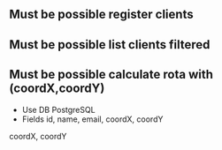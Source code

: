 ## Must be possible register clients
## Must be possible list clients filtered
## Must be possible calculate rota with (coordX,coordY)


- Use DB PostgreSQL
- Fields id, name, email, coordX, coordY

coordX, coordY


